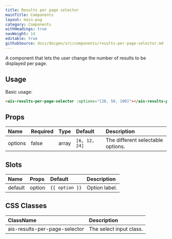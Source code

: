 ```yaml
---
title: Results per page selector
mainTitle: Components
layout: main.pug
category: Components
withHeadings: true
navWeight: 14
editable: true
githubSource: docs/docgen/src/components/results-per-page-selector.md
---
```


A component that lets the user change the number of results to be displayed per page.

## Usage

Basic usage:

```html
<ais-results-per-page-selector :options="[20, 50, 100]"></ais-results-per-page-selector>
```

## Props

| Name    | Required | Type  | Default       | Description                       |
|:--------|:---------|:------|:--------------|:----------------------------------|
| options | false    | array | `[6, 12, 24]` | The different selectable options. |


## Slots

| Name    | Props  | Default        | Description   |
|:--------|:-------|:---------------|:--------------|
| default | option | `{{ option }}` | Option label. |

## CSS Classes

| ClassName                     | Description             |
|:------------------------------|:------------------------|
| ais-results-per-page-selector | The select input class. |

